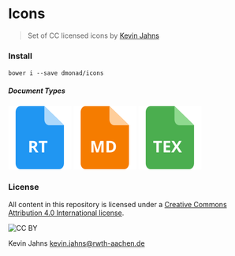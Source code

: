 # Icons
> Set of CC licensed icons by [Kevin Jahns](https://github.com/dmonad/)

### Install

```
bower i --save dmonad/icons
```

##### Document Types

![Rich Text](./document-types/richtext.svg)
![MarkDown](./document-types/markdown.svg)
![TeX](./document-types/tex.svg)

### License
All content in this repository is licensed under a [Creative Commons Attribution 4.0 International license](https://creativecommons.org/licenses/by/4.0/).

![CC BY](https://i.creativecommons.org/l/by/4.0/88x31.png)

Kevin Jahns <kevin.jahns@rwth-aachen.de>
